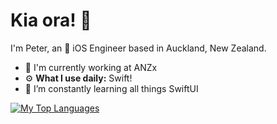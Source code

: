 # Kia ora! 👋

I'm Peter, an 🍎 iOS Engineer based in Auckland, New Zealand.

<!-- ### What I'm up to:
- Nothing much -->

<!-- ### About Me -->
- 🏢 I'm currently working at ANZx
- ⚙️ **What I use daily:** Swift!
- 🌱 I’m constantly learning all things SwiftUI

[![My Top Languages](https://github-readme-stats.vercel.app/api/top-langs/?username=leepete&theme=vue&layout=compact)](https://github.com/anuraghazra/github-readme-stats)

<!--
**leepete/leepete** is a ✨ _special_ ✨ repository because its `README.md` (this file) appears on your GitHub profile.

Here are some ideas to get you started:

- 🔭 I’m currently working on ...
- 🌱 I’m currently learning ...
- 👯 I’m looking to collaborate on ...
- 🤔 I’m looking for help with ...
- 💬 Ask me about ...
- 📫 How to reach me: ...
- 😄 Pronouns: ...
- ⚡ **Fun fact:** I'll eat pineapple on pizza but I won't order a pizza with pineapple on it
-->
